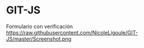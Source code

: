 # GIT-JS
Formulario con verificación
https://raw.githubusercontent.com/NicoleLigoule/GIT-JS/master/Screenshot.png
